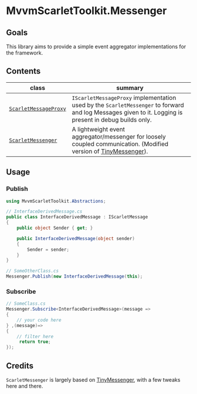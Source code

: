 # MvvmScarletToolkit.Messenger

## Goals

This library aims to provide a simple event aggregator implementations for the framework.

## Contents

|class|summary|
|---|---|
|[``ScarletMessageProxy``](.\ScarletMessageProxy.cs)|``IScarletMessageProxy`` implementation used by the ``ScarletMessenger`` to forward and log Messages given to it. Logging is present in debug builds only.|
|[``ScarletMessenger``](.\ScarletMessenger.cs)|A lightweight event aggregator/messenger for loosely coupled communication. (Modified version of [TinyMessenger](https://github.com/grumpydev/TinyMessenger)).|

## Usage

### Publish

```cs
using MvvmScarletToolkit.Abstractions;

// InterfaceDerivedMessage.cs
public class InterfaceDerivedMessage : IScarletMessage
{
    public object Sender { get; }

    public InterfaceDerivedMessage(object sender)
    {
        Sender = sender;
    }
}

// SomeOtherClass.cs
Messenger.Publish(new InterfaceDerivedMessage(this);
```

### Subscribe

```cs
// SomeClass.cs
Messenger.Subscribe<InterfaceDerivedMessage>(message =>
{
    // your code here
} ,(message)=>
{
    // filter here
     return true;
});
```

## Credits

``ScarletMessenger`` is largely based on [TinyMessenger](https://github.com/grumpydev/TinyMessenger), with a few tweaks here and there.
